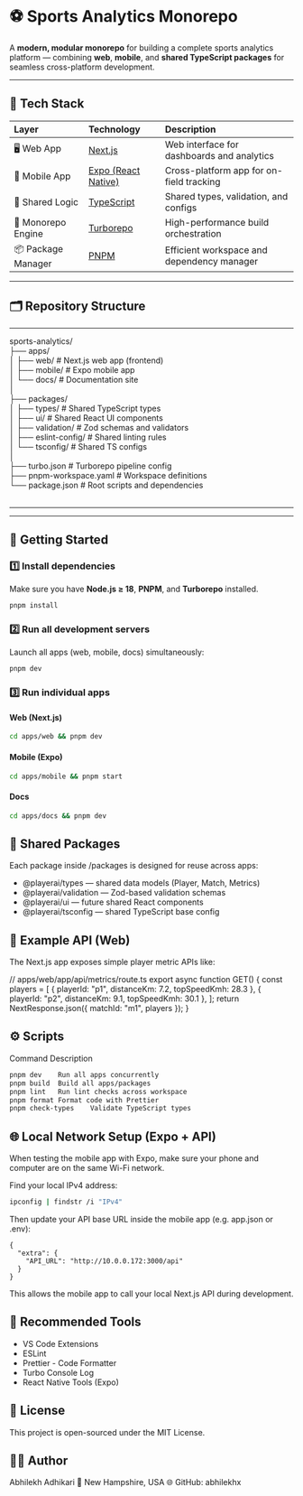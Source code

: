 # ⚽️ Sports Analytics Monorepo

A **modern, modular monorepo** for building a complete sports analytics platform — combining **web**, **mobile**, and **shared TypeScript packages** for seamless cross-platform development.

---

## 🚀 Tech Stack

| Layer | Technology | Description |
|:------|:------------|:-------------|
| 🖥️ Web App | [Next.js](https://nextjs.org/) | Web interface for dashboards and analytics |
| 📱 Mobile App | [Expo (React Native)](https://expo.dev/) | Cross-platform app for on-field tracking |
| 🧠 Shared Logic | [TypeScript](https://www.typescriptlang.org/) | Shared types, validation, and configs |
| 🧩 Monorepo Engine | [Turborepo](https://turbo.build/repo) | High-performance build orchestration |
| 📦 Package Manager | [PNPM](https://pnpm.io/) | Efficient workspace and dependency manager |

---

## 🗂️ Repository Structure

---

sports-analytics/ <br>
├── apps/ <br>
│ ├── web/ # Next.js web app (frontend) <br>
│ ├── mobile/ # Expo mobile app <br>
│ └── docs/ # Documentation site <br>
│ <br>
├── packages/ <br>
│ ├── types/ # Shared TypeScript types <br>
│ ├── ui/ # Shared React UI components <br>
│ ├── validation/ # Zod schemas and validators <br>
│ ├── eslint-config/ # Shared linting rules <br>
│ └── tsconfig/ # Shared TS configs <br>
│ <br>
├── turbo.json # Turborepo pipeline config <br>
├── pnpm-workspace.yaml # Workspace definitions <br>
└── package.json # Root scripts and dependencies <br>
 <br>
 
---


---

## 🧠 Getting Started

### 1️⃣ Install dependencies

Make sure you have **Node.js ≥ 18**, **PNPM**, and **Turborepo** installed.

```bash
pnpm install
```

### 2️⃣ Run all development servers

Launch all apps (web, mobile, docs) simultaneously:

```bash
pnpm dev
```

### 3️⃣ Run individual apps
#### Web (Next.js)
```bash
cd apps/web && pnpm dev
```

#### Mobile (Expo)
```bash
cd apps/mobile && pnpm start
```

#### Docs
```bash
cd apps/docs && pnpm dev
```


## 🧩 Shared Packages

Each package inside /packages is designed for reuse across apps:

- @playerai/types — shared data models (Player, Match, Metrics)
- @playerai/validation — Zod-based validation schemas
- @playerai/ui — future shared React components
- @playerai/tsconfig — shared TypeScript base config

## 🧪 Example API (Web)

The Next.js app exposes simple player metric APIs like:

// apps/web/app/api/metrics/route.ts
export async function GET() {
  const players = [
    { playerId: "p1", distanceKm: 7.2, topSpeedKmh: 28.3 },
    { playerId: "p2", distanceKm: 9.1, topSpeedKmh: 30.1 },
  ];
  return NextResponse.json({ matchId: "m1", players });
}

## ⚙️ Scripts

Command	Description

``` bash
pnpm dev	Run all apps concurrently
pnpm build	Build all apps/packages
pnpm lint	Run lint checks across workspace
pnpm format	Format code with Prettier
pnpm check-types	Validate TypeScript types
```
## 🌐 Local Network Setup (Expo + API)

When testing the mobile app with Expo, make sure your phone and computer are on the same Wi-Fi network.

Find your local IPv4 address:
```bash
ipconfig | findstr /i "IPv4"
```

Then update your API base URL inside the mobile app (e.g. app.json or .env):
```
{
  "extra": {
    "API_URL": "http://10.0.0.172:3000/api"
  }
}
```

This allows the mobile app to call your local Next.js API during development.

## 🧰 Recommended Tools

- VS Code Extensions
- ESLint
- Prettier - Code Formatter
- Turbo Console Log
- React Native Tools (Expo)

## 🧾 License

This project is open-sourced under the MIT License.

## 👨‍💻 Author

Abhilekh Adhikari
📍 New Hampshire, USA
🌐 GitHub: abhilekhx




















